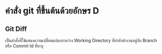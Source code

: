 # คำสั่ง git ที่ขึ้นต้นด้วยอักษร D
## Git Diff
เป็นคำสั่งที่ใช้แสดงความเปลี่ยนแปลงระหว่าง Working Directory ที่กำลังทำงานอยู่กับ Branch หรือ Commit Id ที่ระบุ
## 

